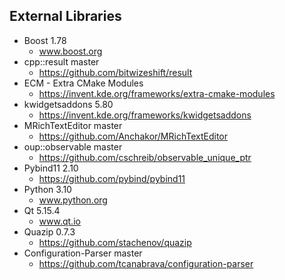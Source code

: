 ## External Libraries


* Boost 1.78
    * www.boost.org
* cpp::result master
    * https://github.com/bitwizeshift/result
* ECM - Extra CMake Modules
    * https://invent.kde.org/frameworks/extra-cmake-modules
* kwidgetsaddons 5.80
    * https://invent.kde.org/frameworks/kwidgetsaddons
* MRichTextEditor master
    * https://github.com/Anchakor/MRichTextEditor
* oup::observable master
    * https://github.com/cschreib/observable_unique_ptr
* Pybind11 2.10
    * https://github.com/pybind/pybind11
* Python 3.10
    * www.python.org
* Qt 5.15.4
    * www.qt.io
* Quazip 0.7.3
    * https://github.com/stachenov/quazip
* Configuration-Parser master
    * https://github.com/tcanabrava/configuration-parser

